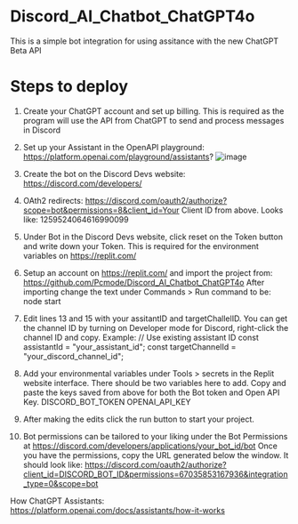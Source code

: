 # Discord_AI_Chatbot_ChatGPT4o
This is a simple bot integration for using assitance with the new ChatGPT Beta API

# Steps to deploy
1. Create your ChatGPT account and set up billing. This is required as the program will use the API from ChatGPT to send and process messages in Discord

2. Set up your Assistant in the OpenAPI playground: https://platform.openai.com/playground/assistants?
![image](https://github.com/Pcmode/Discord_AI_Chatbot_ChatGPT4o/assets/25157472/25b5bef1-de00-41ce-8eee-d111dba3c9f7)

4. Create the bot on the Discord Devs website: https://discord.com/developers/

5. OAth2 redirects: https://discord.com/oauth2/authorize?scope=bot&permissions=8&client_id=Your Client ID from above. Looks like: 1259524064616990099

6. Under Bot in the Discord Devs website, click reset on the Token button and write down your Token. This is required for the environment variables on https://replit.com/

7. Setup an account on https://replit.com/ and import the project from: https://github.com/Pcmode/Discord_AI_Chatbot_ChatGPT4o
   After importing change the text under Commands > Run command to be: node start

8. Edit lines 13 and 15 with your assitantID and targetChallelID. You can get the channel ID by turning on Developer mode for Discord, right-click the channel ID and copy.
   Example: // Use existing assistant ID
   const assistantId = "your_assistant_id";
   const targetChannelId = "your_discord_channel_id";

9. Add your environmental variables under Tools > secrets in the Replit website interface.
   There should be two variables here to add. Copy and paste the keys saved from above for both the Bot token and Open API Key.
   DISCORD_BOT_TOKEN
   OPENAI_API_KEY
10. After making the edits click the run button to start your project.

11. Bot permissions can be tailored to your liking under the Bot Permissions at https://discord.com/developers/applications/your_bot_id/bot
    Once you have the permissions, copy the URL generated below the window. It should look like: https://discord.com/oauth2/authorize?client_id=DISCORD_BOT_ID&permissions=67035853167936&integration_type=0&scope=bot


How ChatGPT Assistants: https://platform.openai.com/docs/assistants/how-it-works
 
